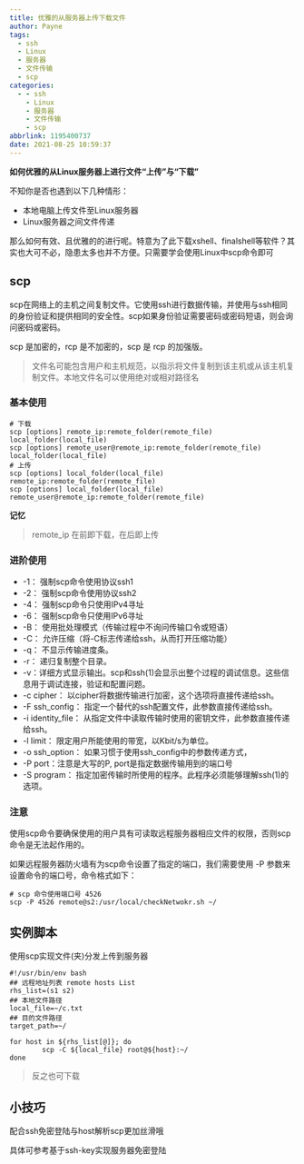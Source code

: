 ```yaml
---
title: 优雅的从服务器上传下载文件
author: Payne
tags:
  - ssh
  - Linux
  - 服务器
  - 文件传输
  - scp
categories:
  - - ssh
    - Linux
    - 服务器
    - 文件传输
    - scp
abbrlink: 1195400737
date: 2021-08-25 10:59:37
---
```


**如何优雅的从Linux服务器上进行文件“上传”与“下载”**

不知你是否也遇到以下几种情形：

- 本地电脑上传文件至Linux服务器
- Linux服务器之间文件传递

那么如何有效、且优雅的的进行呢。特意为了此下载xshell、finalshell等软件？其实也大可不必，隐患太多也并不方便。只需要学会使用Linux中scp命令即可

## scp

scp在网络上的主机之间复制文件。它使用ssh进行数据传输，并使用与ssh相同的身份验证和提供相同的安全性。scp如果身份验证需要密码或密码短语，则会询问密码或密码。

scp 是加密的，rcp 是不加密的，scp 是 rcp 的加强版。

> 文件名可能包含用户和主机规范，以指示将文件复制到该主机或从该主机复制文件。本地文件名可以使用绝对或相对路径名

### 基本使用

```shell
# 下载
scp [options] remote_ip:remote_folder(remote_file) local_folder(local_file)
scp [options] remote_user@remote_ip:remote_folder(remote_file) local_folder(local_file)
# 上传
scp [options] local_folder(local_file) remote_ip:remote_folder(remote_file)
scp [options] local_folder(local_file) remote_user@remote_ip:remote_folder(remote_file)
```

**记忆**

> remote_ip 在前即下载，在后即上传

### 进阶使用

- -1： 强制scp命令使用协议ssh1
- -2： 强制scp命令使用协议ssh2
- -4： 强制scp命令只使用IPv4寻址
- -6： 强制scp命令只使用IPv6寻址
- -B： 使用批处理模式（传输过程中不询问传输口令或短语）
- -C： 允许压缩（将-C标志传递给ssh，从而打开压缩功能）
- -q： 不显示传输进度条。
- -r： 递归复制整个目录。
- -v：详细方式显示输出。scp和ssh(1)会显示出整个过程的调试信息。这些信息用于调试连接，验证和配置问题。
- -c cipher： 以cipher将数据传输进行加密，这个选项将直接传递给ssh。
- -F ssh_config： 指定一个替代的ssh配置文件，此参数直接传递给ssh。
- -i identity_file： 从指定文件中读取传输时使用的密钥文件，此参数直接传递给ssh。
- -l limit： 限定用户所能使用的带宽，以Kbit/s为单位。
- -o ssh_option： 如果习惯于使用ssh_config中的参数传递方式，
- -P port：注意是大写的P, port是指定数据传输用到的端口号
- -S program： 指定加密传输时所使用的程序。此程序必须能够理解ssh(1)的选项。

### 注意

使用scp命令要确保使用的用户具有可读取远程服务器相应文件的权限，否则scp命令是无法起作用的。

如果远程服务器防火墙有为scp命令设置了指定的端口，我们需要使用 -P 参数来设置命令的端口号，命令格式如下：

```shell
# scp 命令使用端口号 4526
scp -P 4526 remote@s2:/usr/local/checkNetwokr.sh ~/
```

## 实例脚本

使用scp实现文件(夹)分发上传到服务器

```shell
#!/usr/bin/env bash
## 远程地址列表 remote hosts List
rhs_list=(s1 s2)
## 本地文件路径
local_file=~/c.txt
## 目的文件路径
target_path=~/

for host in ${rhs_list[@]}; do
		scp -C ${local_file} root@${host}:~/
done
```

> 反之也可下载

## 小技巧

配合ssh免密登陆与host解析scp更加丝滑哦

具体可参考基于ssh-key实现服务器免密登陆

